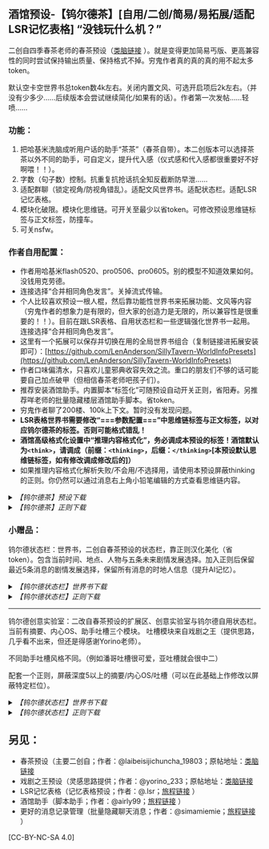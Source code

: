 ## 酒馆预设-【钨尔德茶】[自用/二创/简易/易拓展/适配LSR记忆表格] “没钱玩什么机？”

二创自四季春茶老师的春茶预设（[类脑链接](https://discord.com/channels/1134557553011998840/1374750516177010719) ）。就是变得更加简易丐版、更高兼容性的同时尝试保持输出质量、保持格式不掉。穷鬼作者真的真的真的用不起太多token。

默认空卡空世界书总token数4k左右。关闭内置文风、可选开启项后2k左右。（并没有少多少……后续版本会尝试继续简化/如果有的话）。作者第一次发帖……轻喷……

### 功能：
1. 把哈基米洗脑成听用户话的助手“茶茶”（春茶自带）。本二创版本可以选择茶茶以外不同的助手，可自定义，提升代入感（仪式感和代入感都很重要好不好啊喂！！）。
2. 字数（句子数）控制。抗重复抗抢话抗全知反截断防早泄……
3. 适配群聊（锁定视角/防视角错乱）。适配文风世界书。适配状态栏。适配LSR记忆表格。
4. 模块化破限。模块化思维链。可开关至最少以省token。可修改预设思维链标签与正文标签，防撞车。
5. 可关nsfw。

### 作者自用配置：

- 作者用哈基米flash0520、pro0506、pro0605。别的模型不知道效果如何。没钱用克劳德。
- 连接选择“合并相同角色发言”。关掉流式传输。
- 个人比较喜欢预设一根人棍，然后靠功能性世界书来拓展功能、文风等内容（穷鬼作者的想象力是有限的，但大家的创造力是无限的，所以兼容性是很重要的！！）。目前在跟LSR表格、自用状态栏和一些逻辑强化世界书一起用。连接选择“合并相同角色发言”。
- 这里有一个拓展可以保存并切换在用的全局世界书组合（复制链接进拓展安装即可）：[https://github.com/LenAnderson/SillyTavern-WorldInfoPresets](https://github.com/LenAnderson/SillyTavern-WorldInfoPresets)
- 作者口味偏清水，只喜欢儿童邪典收容失效之流。重口的朋友们不够的话可能要自己加点破甲（但相信春茶老师吧孩子们）。
- 推荐安装酒馆助手。内置脚本“标签化”可随预设自动开关正则，省阳寿。另推荐咩老师的批量隐藏楼层酒馆助手脚本。省token。
- 穷鬼作者聊了200楼、100k上下文。暂时没有发现问题。
- **LSR表格世界书需要修改“===参数配置===”中思维链标签与正文标签，以对应钨尔德茶的标签。否则可能格式错乱！**
- **酒馆高级格式化设置中“推理内容格式化”，务必调成本预设的标签！酒馆默认为`<think>`，请调成（前缀：`<thinking>`，后缀：`</thinking>`[本预设默认思维链标签，如有修改调成修改后的]）**
- 如果推理内容格式化解析失败/不会用/不选择用，请使用本预设屏蔽thinking的正则。你仍然可以通过消息右上角小铅笔编辑的方式查看思维链内容。

<details>
<summary><i>【钨尔德茶】预设下载</i></summary>

v1.1.2:
- 修复了Post-Instruction中语言未同步配置语言的问题。
- 修复了一些其它地方中未同步配置选项的问题。（具体哪我忘了）
+ [【钨尔德茶】【春茶】预设v1.1.2.json](presets/【钨尔德茶】【春茶】预设v1.1.2.json)

v1.1.1:

- 添加了自定义助手的注释，更方便自定义
- 添加了长款破限（摘自春茶最新版，感谢春茶老师）
- 添加了互动模式/语言设置
- 更细致拆分了功能区的项目（语言、视角控制等）
- 预设信息中添加了思维链设置相关信息
+ [【钨尔德茶】【春茶】预设v1.1.1.json](presets/【钨尔德茶】【春茶】预设v1.1.1.json)

v1.1.0:
- 最初的版本。
+ [【钨尔德茶】【春茶】预设v1.1.0.json](presets/【钨尔德茶】【春茶】预设v1.1.0.json)
</details>

<details>
<summary><i>【钨尔德茶】正则下载</i></summary>

+ [【钨尔德茶】不显示content（减小间距）.json](regexes/【钨尔德茶】不显示content（减小间距）.json)

+ [【钨尔德茶】不发送字数控制标记.json](regexes/【钨尔德茶】不发送字数控制标记.json)

+ [【钨尔德茶】屏蔽thinking思维链（酒馆解析失效开）.json](regexes/【钨尔德茶】屏蔽thinking思维链（酒馆解析失效开）.json)
</details>


### 小赠品：

钨尔德状态栏：世界书，二创自春茶预设的状态栏，靠正则汉化美化（省token）。包含当前时间、地点、人物与五条未来剧情发展选择。加入正则后保留最近5条消息的剧情发展选择，保留所有消息的时地人信息（提升AI记忆）。

<details>
<summary><i>【钨尔德状态栏】世界书下载</i></summary>

v1.0.0:

- 最初的版本。
+ [【钨尔德状态栏】钨尔德自用状态栏v1.0.0.json](worldbooks/【钨尔德状态栏】钨尔德自用状态栏v1.0.0.json)
</details>

<details>
<summary><i>【钨尔德状态栏】正则下载</i></summary>

+ [【钨尔德状态栏】提示词隐藏choices[5].json](regexes/【钨尔德状态栏】提示词隐藏choices[5].json)

+ [【钨尔德状态栏】汉化information.json](regexes/【钨尔德状态栏】汉化information.json)

+ [【钨尔德状态栏】汉化choices.json](regexes/【钨尔德状态栏】汉化choices.json)
</details>

---
钨尔德创意实验室：二改自春茶预设的扩展区、创意实验室与钨尔德自用状态栏。当前有摘要、内心OS、助手吐槽三个模块。
吐槽模块来自戏剧之王（提供思路，几乎看不出来，但还是得感谢Yorino老师）。

不同助手吐槽风格不同。（例如潘哥吐槽很可爱，亚吐槽就会很中二）

配套一个正则，屏蔽深度5以上的摘要/内心OS/吐槽（可以在此基础上作修改以屏蔽特定栏位）。

<details>
<summary><i>【钨尔德状态栏】世界书下载</i></summary>

v1.0.0:

- 最初的版本。
+ [【钨尔德趣味】钨尔德创意实验室v1.0.0.json](worldbooks/【钨尔德趣味】钨尔德创意实验室v1.0.0.json)
</details>

<details>
<summary><i>【钨尔德状态栏】正则下载</i></summary>

+ [【钨尔德趣味】不发送(摘要_内心os_吐槽)[5].json](regexes/【钨尔德趣味】不发送(摘要_内心os_吐槽)[5].json)
</details>


## 另见：

- 春茶预设（主要二创自；作者：@laibeisijichuncha_19803；原帖地址：[类脑链接](https://discord.com/channels/1134557553011998840/1374750516177010719%EF%BC%89)
- 戏剧之王预设（灵感思路提供；作者：@yorino_233；原帖地址：[类脑链接](https://discord.com/channels/1134557553011998840/1355588349196243145%EF%BC%89)
- LSR记忆表格（记忆表格预设；作者：@.lsr；[旅程链接](https://discord.com/channels/1291925535324110879/1361647748738322432) ）
- 酒馆助手（脚本助手；作者：@airly99；[旅程链接](https://discord.com/channels/1291925535324110879/1363482767421341868) ）
- 更好的消息记录管理（批量隐藏聊天消息；作者：@simamiemie；[旅程链接](https://discord.com/channels/1291925535324110879/1370465356828901506) ）

[CC-BY-NC-SA 4.0]